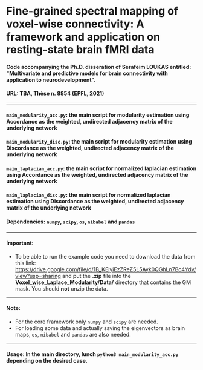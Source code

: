 # Fine-grained spectral mapping of voxel-wise connectivity: A framework and application on resting-state brain fMRI data

#### Code accompanying the Ph.D. disseration of Serafeim LOUKAS entitled: "Multivariate and predictive models for brain connectivity with application to neurodevelopment".
#### URL: TBA, Thèse n. 8854 (EPFL, 2021)

----

#### `main_modularity_acc.py`: the main script for modularity estimation using Accordance as the weighted, undirected adjacency matrix of the underlying network

#### `main_modularity_disc.py`: the main script for modularity estimation using Discordance as the weighted, undirected adjacency matrix of the underlying network

#### `main_laplacian_acc.py`: the main script for normalized laplacian estimation using Accordance as the weighted, undirected adjacency matrix of the underlying network

#### `main_laplacian_disc.py`: the main script for normalized laplacian estimation using Discordance as the weighted, undirected adjacency matrix of the underlying network

#### Dependencies: `numpy`, `scipy`, `os`, `nibabel` and `pandas`

----
#### Important: 

- To be able to run the example code you need to download the data from this link: https://drive.google.com/file/d/1B_KEiyiEzZReZ5L5Ayk0QGhLn7Bc4Ydv/view?usp=sharing and put the **.zip** file into the **Voxel_wise_Laplace_Modularity/Data/** directory that contains the GM mask. You should **not** unzip the data.

----

#### Note: 

- For the core framework only  `numpy` and `scipy` are needed.
- For loading some data and actually saving the eigenvectors as brain maps, `os`, `nibabel` and `pandas` are also needed.

----

#### Usage: In the main directory, lunch `python3 main_modularity_acc.py` depending on the desired case.
